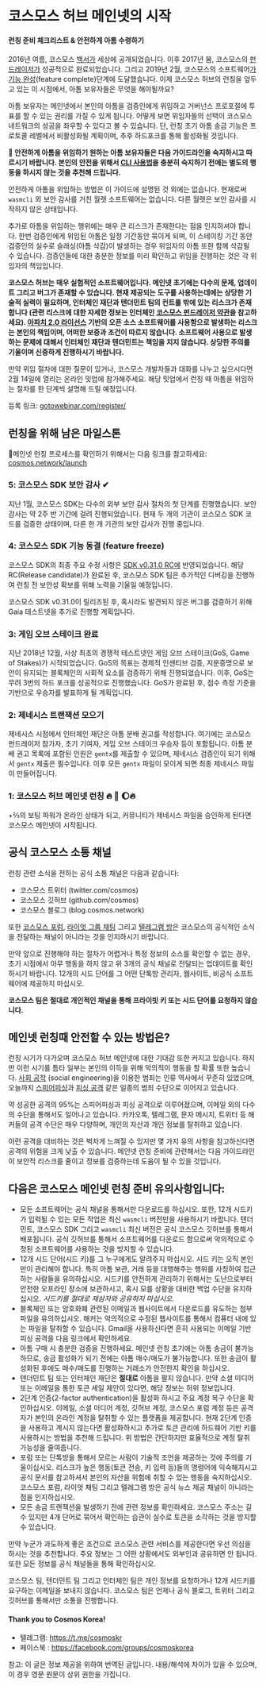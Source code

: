 # 코스모스 허브 메인넷의 시작

#### 런칭 준비 체크리스트 & 안전하게 아톰 수령하기

2016년 여름, 코스모스 [백서가](https://cosmos.network/resources/whitepaper) 세상에 공개되었습니다. 이후 2017년 봄, 코스모스의 [펀드레이저가](펀드레이저가) 성공적으로 완료되었습니다. 그리고 2019년 2월, 코스모스의 소프트웨어[가 기능 완성](https://github.com/cosmos/cosmos-sdk/releases/tag/v0.31.0)(feature complete)단계에 도달했습니다. 이제 코스모스 허브의 런칭을 앞두고 있는 이 시점에서, 아톰 보유자들은 무엇을 해야될까요?

아톰 보유자는 메인넷에서 본인의 아톰을 검증인에게 위임하고 거버넌스 프로포절에 투표를 할 수 있는 권리를 가질 수 있게 됩니다. 어떻게 보면 위임자들의 선택이 코스모스 네트워크의 성공을 좌우할 수 있다고 볼 수 있습니다. 단, 런칭 초기 아톰 송금 기능은 프로토콜 레벨에서 비활성화될 계획이며, 추후 하드포크를 통해 활성화될 것입니다.

**📒 안전하게 아톰을 위임하기 원하는 아톰 보유자들은 다음 가이드라인을 숙지하시고 따르시기 바랍니다. 본인의 안전을 위해서 [CLI 사용법](https://github.com/cosmos/cosmos-sdk/blob/develop/docs/gaia/delegator-guide-cli.md)을 충분히 숙지하기 전에는 별도의 행동을 하시지 않는 것을 추천해 드립니다.**

안전하게 아톰을 위임하는 방법은 이 가이드에 설명된 것 외에는 없습니다. 현재로써 `wasmcli` 외 보안 감사를 거친 월렛 소프트웨어는 없습니다. 다른 월렛은 보안 감사를 시작하지 않은 상태입니다.

추가로 아톰을 위임하는 행위에는 매우 큰 리스크가 존재한다는 점을 인지하셔야 합니다. 한번 검증인에게 위임된 아톰은 일정 기간동안 묶이게 되며, 이 스테이킹 기간 동안 검증인의 실수로 슬래싱(아톰 삭감)이 발생하는 경우 위임자의 아톰 또한 함께 삭감될 수 있습니다. 검증인들에 대한 충분한 정보를 미리 확인하고 위임을 진행하는 것은 각 위임자의 책임입니다.

**코스모스 허브는 매우 실험적인 소프트웨어입니다. 메인넷 초기에는 다수의 문제, 업데이트 그리고 버그가 존재할 수 있습니다. 현재 제공되는 도구를 사용하는데에는 상당한 기술적 실력이 필요하며, 인터체인 재단과 텐더민트 팀의 컨트롤 밖에 있는 리스크가 존재합니다 (관련 리스크에 대한 자세한 정보는 인터체인 [코스모스 펀드레이저 약관](https://github.com/cosmos/cosmos/blob/master/fundraiser/Interchain%20Cosmos%20Contribution%20Terms%20-%20FINAL.pdf)을 참고하세요). [아파치 2.0 라이선스](https://www.apache.org/licenses/LICENSE-2.0) 기반의 오픈 소스 소프트웨어를 사용함으로 발생하는 리스크는 본인의 책임이며, 어떠한 보증과 조건이 따르지 않습니다. 소프트웨어 사용으로 발생하는 문제에 대해서 인터체인 재단과 텐더민트는 책임을 지지 않습니다. 상당한 주의를 기울이며 신중하게 진행하시기 바랍니다.**

만약 위임 절차에 대한 질문이 있거나, 코스모스 개발자들과 대화를 나누고 싶으시다면 2월 14일에 열리는 온라인 밋업에 참가해주세요. 해당 밋업에서 런칭 때 아톰을 위임하는 절차를 한 단계씩 설명해 드릴 예정입니다.

등록 링크: [gotowebinar.com/register/](https://register.gotowebinar.com/register/5028753165739687691)

## 런칭을 위해 남은 마일스톤

🚦메인넷 런칭 프로세스를 확인하기 위해서는 다음 링크를 참고하세요: [cosmos.network/launch](https://cosmos.network/launch)

### 5: 코스모스 SDK 보안 감사 ✔
지난 1월, 코스모스 SDK는 다수의 외부 보안 감사 절차의 첫 단계를 진행했습니다. 보안 감사는 약 2주 반 기간에 걸려 진행되었습니다. 현재 두 개의 기관이 코스모스 SDK 코드를 검증한 상태이며, 다른 한 개 기관의 보안 감사가 진행 중입니다.

### 4: 코스모스 SDK 기능 동결 (feature freeze)
코스모스 SDK의 최종 주요 수정 사항은 [SDK v0.31.0 RC에](https://github.com/cosmos/cosmos-sdk/projects/27) 반영되었습니다. 해당 RC(Release candidate)가 완료된 후, 코스모스 SDK 팀은 추가적인 디버깅을 진행하여 런칭 전 보안성 확보를 위해 노력을 기울일 예정입니다.

코스모스 SDK v0.31.0이 릴리즈된 후, 혹시라도 발견되지 않은 버그를 검증하기 위해 Gaia 테스트넷을 추가로 진행할 계획입니다.

### 3: 게임 오브 스테이크 완료
지난 2018년 12월, 사상 최초의 경쟁적 테스트넷인 게임 오브 스테이크(GoS, Game of Stakes)가 시작되었습니다. GoS의 목표는 경제적 인센티브 검증, 지분증명으로 보안이 유지되는 블록체인의 사회적 요소를 검증하기 위해 진행되었습니다. 이후, GoS는 무려 3번의 하드 포크를 성공적으로 진행했습니다. GoS가 완료된 후, 점수 측정 기준을 기반으로 우승자를 발표하게 될 계획입니다.

### 2: 제네시스 트랜잭션 모으기
제네시스 시점에서 인터체인 재단은 아톰 분배 권고를 작성합니다. 여기에는 코스모스 펀드레이저 참가자, 초기 기여자, 게임 오브 스테이크 우승자 등이 포함됩니다. 아톰 분배 권고 목록에 포함된 인원은 `gentx`를 제출할 수 있으며, 제네시스 검증인이 되기 위해서 `gentx` 제출은 필수입니다. 이후 모든 `gentx` 파일이 모이게 되면 최종 제네시스 파일이 만들어집니다.

### 1: 코스모스 허브 메인넷 런칭 🔥 🚀 🌔🔥
+⅔의 보팅 파워가 온라인 상태가 되고, 커뮤니티가 제네시스 파일을 승인하게 된다면 코스모스 메인넷이 시작됩니다.

## 공식 코스모스 소통 채널
런칭 관련 소식을 전하는 공식 소통 채널은 다음과 같습니다:

* 코스모스 트위터 (twitter.com/cosmos)
* 코스모스 깃허브 (github.com/cosmos)
* 코스모스 블로그 (blog.cosmos.network)

또한 [코스모스 포럼](https://forum.cosmos.network/), [라이엇 그룹 채팅](https://riot.im/app/#/group/+cosmos:matrix.org) 그리고 [텔레그램 방](http://t.me/cosmosproject)은 코스모스의 공식적인 소식을 전달하는 채널이 아니라는 것을 인지하시기 바랍니다.

만약 앞으로 진행해야 하는 절차가 어렵거나 특정 정보의 소스를 확인할 수 없는 경우, 초기 시점에서 아무 행동을 하지 않고 위 3개의 공식 채널로 전달되는 업데이트를 확인하시기 바랍니다. 12개의 시드 단어를 그 어떤 단톡방 관리자, 웹사이트, 비공식 소프트웨어에 제공하지 마십시오.

**코스모스 팀은 절대로 개인적인 채널을 통해 프라이빗 키 또는 시드 단어를 요청하지 않습니다.**

## 메인넷 런칭때 안전할 수 있는 방법은?

런칭 시기가 다가오며 코스모스 허브 메인넷에 대한 기대감 또한 커지고 있습니다. 하지만 이런 시기를 틈타 일부는 본인의 이득을 위해 악의적이 행동을 할 확률 또한 높습니다. [사회 공학](https://terms.naver.com/entry.nhn?docId=863068&cid=42346&categoryId=42346) (social engineering)을 이용한 범죄는 인류 역사에서 꾸준히 있었으며, 오늘까지 [스피어피싱](https://terms.naver.com/entry.nhn?docId=3434661&cid=40942&categoryId=32828)과 [피싱 공격](https://terms.naver.com/entry.nhn?docId=3432525&cid=58445&categoryId=58445) 같은 일종의 범죄 수단으로 이어지고 있습니다.

약 성공한 공격의 95%는 스피어피싱과 피싱 공격으로 이루어졌으며, 이메일 외의 다수의 수단을 통해서도 일어나고 있습니다. 카카오톡, 텔레그램, 문자 메시지, 트위터 등 해커들의 공격 수단은 매우 다양하며, 개인의 자산과 개인 정보를 탈취하고 있습니다.

이런 공격을 대비하는 것은 벅차게 느껴질 수 있지만 몇 가지 유의 사항을 참고하신다면 공격의 위험을 크게 낮출 수 있습니다. 메인넷 런칭 준비에 관련해서는 다음 가이드라인이 보안적 리스크를 줄이고 정보를 검증하는데 도움이 될 수 있을 것입니다.

## 다음은 코스모스 메인넷 런칭 준비 유의사항입니다:

* 모든 소프트웨어는 공식 채널을 통해서만 다운로드를 하십시오. 또한, 12개 시드키가 입력될 수 있는 모든 작업은 최신 `wasmcli` 버전만을 사용하시기 바랍니다. 텐더민트, 코스모스 SDK 그리고 `wasmcli` 최신 버전은 공식 코스모스 깃허브를 통해서 배포됩니다. 공식 깃허브를 통해서 소프트웨어를 다운로드 함으로써 악의적으로 수정된 소프트웨어를 사용하는 것을 방지할 수 있습니다.
* 12개 시드 단어(시드 키)를 그 누구에게도 알려주지 마십시오. 시드 키는 오직 본인만이 관리해야 합니다. 특히 아톰 보관, 거래 등을 대행해주는 행위를 사칭하여 접근하는 사람들을 유의하십시오. 시드키를 안전하게 관리하기 위해서는 도난으로부터 안전한 오프라인 장소에 보관하시고, 혹시 모를 상황을 대비한 백업 수단을 유지하십시오. *시드키를 절대로 제삼자와 공유하지 마십시오.*
* 블록체인 또는 암호화폐 관련된 이메일과 웹사이트에서 다운로드를 유도하는 첨부 파일을 유의하십시오. 해커는 악의적으로 수정된 웹사이트를 통해서 컴퓨터 내에 있는 파일을 탈취할 수 있습니다. Gmail을 사용하신다면 흔히 사용되는 이메일 기반 피싱 공격을 다음 링크에서 확인하세요.
* 아톰 구매 시 충분한 검증을 진행하세요. 메인넷 런칭 초기에는 아톰 송금이 불가능 하므로, 송금 활성화가 되기 전에는 아톰 매수/매도가 불가능합니다. 또한 송금이 활성화된 후에도 매수/매도를 진행하는 거래소가 안전한지 확인을 하십시오.
* 텐더민트 팀 또는 인터체인 재단은 **절대로** 아톰을 팔지 않습니다. 만약 소셜 미디어 또는 이메일을 통한 토큰 세일 제안이 있다면, 해당 정보는 허위 정보입니다.
* 2단계 인증(2-factor authentication)을 활성화 하시고 주요 계정 복구 수단을 확인하십시오. 이메일, 소셜 미디어 계정, 깃허브 계정, 코스모스 포럼 계정 등은 공격자가 본인의 온라인 계정을 탈취할 수 있는 플랫폼을 제공합니다. 현재 2단계 인증을 사용하고 계시지 않는다면 활성화하시고 추가로 토큰 관리에 하드웨어 기반 키를 사용하시는 방법을 추천해 드립니다. 위 방법은 간단하지만 효율적으로 계정 탈취 가능성을 줄여줍니다.
* 포럼 또는 단톡방을 통해서 모르는 사람이 기술적 조언을 제공하는 것에 주의를 기울이십시오. 리스크가 높은 행동(토큰 전송, 키 입력 등)들의 명령어에 익숙해지시고 공식 문서를 참고하셔서 본인의 자산을 위험에 취할 수 있는 행동을 숙지하십시오. 코스모스 포럼, 라이엇 채팅 그리고 텔레그램 방은 공식 뉴스 제공 채널이 아니라는 점을 인지하십시오.
* 모든 송금 트랜잭션을 발생하기 전에 관련 정보를 확인하세요. 코스모스 주소는 길 수 있지만 4개 단어로 묶어서 확인하는 습관이 실수로 토큰을 소각하는 것을 방지할 수 있습니다.

만약 누군가 과도하게 좋은 조건으로 코스모스 관련 서비스를 제공한다면 우선 의심을 하시는 것을 추천합니다. 주요 정보는 그 어떤 상황에서도 외부인과 공유하면 안 됩니다. 또한 모든 정보를 공식 채널들을 통해 확인하십시오.

코스모스 팀, 텐더민트 팀 그리고 인터체인 팀은 개인 정보를 요청하거나 12개 시드키를 요구하는 이메일을 보내지 않습니다. 코스모스 팀은 언제나 공식 블로그, 트위터 그리고 깃허브를 통해서만 소통을 진행합니다.

#### Thank you to Cosmos Korea!
* 텔레그램: https://t.me/cosmoskr
* 페이스북 : https://facebook.com/groups/cosmoskorea

참고: 이 글은 정보 제공을 위하여 번역된 글입니다. 내용/해석에 차이가 있을 수 있으며, 이 경우 영문 원문이 상위 권한을 가집니다.
